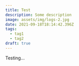 ```yaml
---
title: Test
description: Some description
image: assets/img/logs-2.jpg
date: 2021-09-18T18:14:42.396Z
tags:
  - tag1
  - tag2
draft: true
---
```

Testing...
